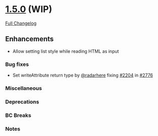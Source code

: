 # [1.5.0](https://github.com/PHPOffice/PHPWord/tree/1.5.0) (WIP)

[Full Changelog](https://github.com/PHPOffice/PHPWord/compare/1.4.0...1.5.0)

## Enhancements

- Allow setting list style while reading HTML as input

### Bug fixes

- Set writeAttribute return type by [@radarhere](https://github.com/radarhere) fixing [#2204](https://github.com/PHPOffice/PHPWord/issues/2204) in [#2776](https://github.com/PHPOffice/PHPWord/pull/2776)

### Miscellaneous

### Deprecations

### BC Breaks

### Notes